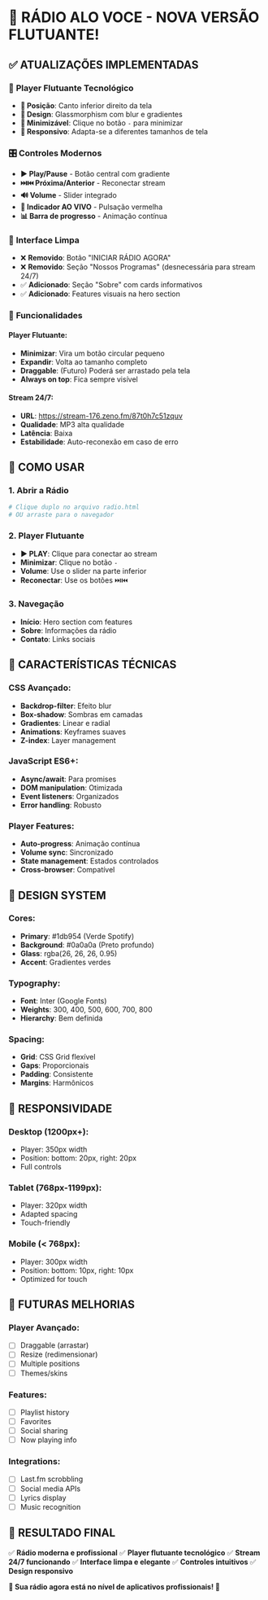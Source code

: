 # 🎵 RÁDIO ALO VOCE - NOVA VERSÃO FLUTUANTE!

## ✅ **ATUALIZAÇÕES IMPLEMENTADAS**

### 🚀 **Player Flutuante Tecnológico**
- **📍 Posição**: Canto inferior direito da tela
- **💫 Design**: Glassmorphism com blur e gradientes
- **🔄 Minimizável**: Clique no botão `-` para minimizar
- **📱 Responsivo**: Adapta-se a diferentes tamanhos de tela

### 🎛️ **Controles Modernos**
- **▶️ Play/Pause** - Botão central com gradiente
- **⏭️⏮️ Próxima/Anterior** - Reconectar stream
- **🔊 Volume** - Slider integrado
- **🔴 Indicador AO VIVO** - Pulsação vermelha
- **📊 Barra de progresso** - Animação contínua

### 🎨 **Interface Limpa**
- ❌ **Removido**: Botão "INICIAR RÁDIO AGORA"
- ❌ **Removido**: Seção "Nossos Programas" (desnecessária para stream 24/7)
- ✅ **Adicionado**: Seção "Sobre" com cards informativos
- ✅ **Adicionado**: Features visuais na hero section

### 🔧 **Funcionalidades**

#### **Player Flutuante:**
- **Minimizar**: Vira um botão circular pequeno
- **Expandir**: Volta ao tamanho completo
- **Draggable**: (Futuro) Poderá ser arrastado pela tela
- **Always on top**: Fica sempre visível

#### **Stream 24/7:**
- **URL**: https://stream-176.zeno.fm/87t0h7c51zquv
- **Qualidade**: MP3 alta qualidade
- **Latência**: Baixa
- **Estabilidade**: Auto-reconexão em caso de erro

## 🎯 **COMO USAR**

### **1. Abrir a Rádio**
```bash
# Clique duplo no arquivo radio.html
# OU arraste para o navegador
```

### **2. Player Flutuante**
- **▶️ PLAY**: Clique para conectar ao stream
- **Minimizar**: Clique no botão `-` 
- **Volume**: Use o slider na parte inferior
- **Reconectar**: Use os botões ⏭️⏮️

### **3. Navegação**
- **Início**: Hero section com features
- **Sobre**: Informações da rádio
- **Contato**: Links sociais

## 🌟 **CARACTERÍSTICAS TÉCNICAS**

### **CSS Avançado:**
- **Backdrop-filter**: Efeito blur
- **Box-shadow**: Sombras em camadas
- **Gradientes**: Linear e radial
- **Animations**: Keyframes suaves
- **Z-index**: Layer management

### **JavaScript ES6+:**
- **Async/await**: Para promises
- **DOM manipulation**: Otimizada
- **Event listeners**: Organizados
- **Error handling**: Robusto

### **Player Features:**
- **Auto-progress**: Animação contínua
- **Volume sync**: Sincronizado
- **State management**: Estados controlados
- **Cross-browser**: Compatível

## 🎨 **DESIGN SYSTEM**

### **Cores:**
- **Primary**: #1db954 (Verde Spotify)
- **Background**: #0a0a0a (Preto profundo)
- **Glass**: rgba(26, 26, 26, 0.95)
- **Accent**: Gradientes verdes

### **Typography:**
- **Font**: Inter (Google Fonts)
- **Weights**: 300, 400, 500, 600, 700, 800
- **Hierarchy**: Bem definida

### **Spacing:**
- **Grid**: CSS Grid flexível
- **Gaps**: Proporcionais
- **Padding**: Consistente
- **Margins**: Harmônicos

## 📱 **RESPONSIVIDADE**

### **Desktop (1200px+):**
- Player: 350px width
- Position: bottom: 20px, right: 20px
- Full controls

### **Tablet (768px-1199px):**
- Player: 320px width
- Adapted spacing
- Touch-friendly

### **Mobile (< 768px):**
- Player: 300px width
- Position: bottom: 10px, right: 10px
- Optimized for touch

## 🔮 **FUTURAS MELHORIAS**

### **Player Avançado:**
- [ ] Draggable (arrastar)
- [ ] Resize (redimensionar)
- [ ] Multiple positions
- [ ] Themes/skins

### **Features:**
- [ ] Playlist history
- [ ] Favorites
- [ ] Social sharing
- [ ] Now playing info

### **Integrations:**
- [ ] Last.fm scrobbling
- [ ] Social media APIs
- [ ] Lyrics display
- [ ] Music recognition

## 🎵 **RESULTADO FINAL**

✅ **Rádio moderna e profissional**
✅ **Player flutuante tecnológico**
✅ **Stream 24/7 funcionando**
✅ **Interface limpa e elegante**
✅ **Controles intuitivos**
✅ **Design responsivo**

**🚀 Sua rádio agora está no nível de aplicativos profissionais! 🚀** 